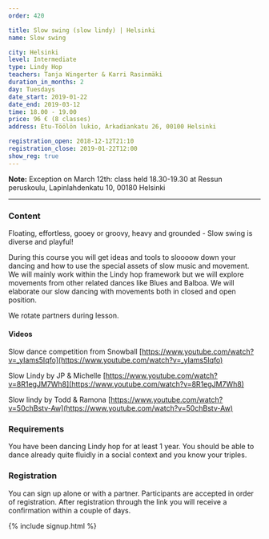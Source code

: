 ```yaml
---
order: 420

title: Slow swing (slow lindy) | Helsinki
name: Slow swing

city: Helsinki
level: Intermediate
type: Lindy Hop
teachers: Tanja Wingerter & Karri Rasinmäki
duration_in_months: 2
day: Tuesdays
date_start: 2019-01-22
date_end: 2019-03-12
time: 18.00 - 19.00
price: 96 € (8 classes)
address: Etu-Töölön lukio, Arkadiankatu 26, 00100 Helsinki

registration_open: 2018-12-12T21:10
registration_close: 2019-01-22T12:00
show_reg: true
---
```


**Note:** Exception on March 12th: class held 18.30-19.30 at Ressun peruskoulu, Lapinlahdenkatu 10, 00180 Helsinki

---

### Content
Floating, effortless, gooey or groovy, heavy and grounded - Slow swing is diverse and playful!

During this course you will get ideas and tools to sloooow down your dancing and how to use the special assets of slow music and movement. We will mainly work within the Lindy hop framework but we will explore movements from other related dances like Blues and Balboa. We will elaborate our slow dancing with movements both in closed and open position.

We rotate partners during lesson.

#### Videos

Slow dance competition from Snowball
[https://www.youtube.com/watch?v=_yIams5Iqfo](https://www.youtube.com/watch?v=_yIams5Iqfo) 

Slow Lindy by JP & Michelle
[https://www.youtube.com/watch?v=8R1egJM7Wh8](https://www.youtube.com/watch?v=8R1egJM7Wh8)

Slow lindy by Todd & Ramona
[https://www.youtube.com/watch?v=50chBstv-Aw](https://www.youtube.com/watch?v=50chBstv-Aw)


### Requirements
You have been dancing Lindy hop for at least 1 year. You should be able to dance already quite fluidly in a social context and you know your triples. 

### Registration
You can sign up alone or with a partner. Participants are accepted in order of registration. After registration through the link you will receive a confirmation within a couple of days.

{% include signup.html %}
